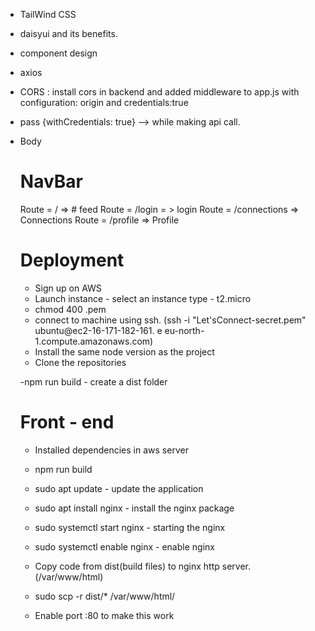 

 - TailWind CSS
 - daisyui and its benefits.

 - component design
 - axios
 - CORS : install cors in backend and added middleware to app.js with configuration: origin and         credentials:true
 - pass {withCredentials: true} --> while making api call.

 - Body
   # NavBar
   Route = / => # feed
   Route = /login = > login
   Route = /connections => Connections
   Route = /profile => Profile

   # Deployment

   - Sign up on AWS
   - Launch instance - select an instance type - t2.micro
   - chmod 400 <secret>.pem
   - connect to machine using ssh.
     (ssh -i "Let'sConnect-secret.pem" ubuntu@ec2-16-171-182-161.     e eu-north-1.compute.amazonaws.com)
   - Install the same node version as the project
   - Clone the repositories

   -npm run build - create a dist folder

   # Front - end
   - Installed dependencies in aws server
   - npm run build
   - sudo apt update - update the application
   - sudo apt install nginx - install the nginx package
   - sudo systemctl start nginx - starting the nginx
   - sudo systemctl enable nginx - enable nginx
   - Copy code from dist(build files) to nginx http server. (/var/www/html)
   - sudo scp -r dist/* /var/www/html/

   - Enable port :80 to make this work